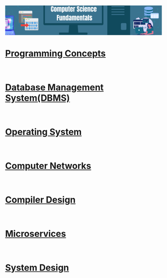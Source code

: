 ![CS Fundametals](./Assets/cs_fundamentals_poster.png)


# [Programming Concepts](#)
<img align="right" src="https://github.com/Suraj-kumar00/cs_fundamentals/blob/main/Assets/programming%20concepts.png" height="100" alt=""> 


<br>

# [Database Management System(DBMS)](#)

<img align="right" src="https://github.com/Suraj-kumar00/cs_fundamentals/blob/main/Assets/dbms.png" height="100" alt=""> 

<br>

# [Operating System](#)

<img align="right" src="https://github.com/Suraj-kumar00/cs_fundamentals/blob/main/Assets/operating%20system.png" height="100" alt=""> 

<br>

# [Computer Networks](#)

<img align="right" src="https://github.com/Suraj-kumar00/cs_fundamentals/blob/main/Assets/computer%20networks.png" height="100" alt=""> 

<br>

# [Compiler Design](#)

<img align="right" src="https://github.com/Suraj-kumar00/cs_fundamentals/blob/main/Assets/compiler%20design.png" height="100" alt=""> 

<br>

# [Microservices](#)

<img align="right" src="https://github.com/Suraj-kumar00/cs_fundamentals/blob/main/Assets/microservices.png" height="100" alt=""> 

<br>

# [System Design](#)

<img align="right" src="https://github.com/Suraj-kumar00/cs_fundamentals/blob/main/Assets/system%20design.png" height="100" alt=""> 

<br>
